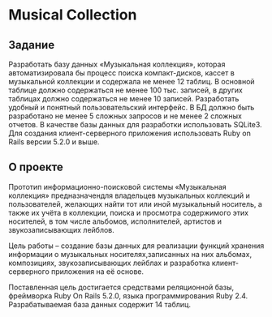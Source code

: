 # Musical Collection

## Задание
Разработать базу данных «Музыкальная коллекция», которая автоматизировала бы процесс поиска компакт-дисков, кассет в музыкальной коллекции и содержала не менее 12 таблиц. В основной таблице должно содержаться не менее 100 тыс. записей, в других таблицах должно содержаться не менее 10 записей. Разработать удобный и понятный пользовательский интерфейс. В БД должно быть разработано не менее 5 сложных запросов и не менее 2 сложных отчетов. В качестве базы данных для разработки использовать SQLite3. Для создания клиент-серверного приложения использовать Ruby on Rails версии 5.2.0 и выше.

## О проекте
Прототип информационно-поисковой системы «Музыкальная коллекция» предназначендля владельцев музыкальных коллекций и пользователей, желающих найти тот или иной музыкальный носитель, а также их учёта в коллекции, поиска и просмотра содержимого этих носителей, в том числе альбомов, исполнителей, артистов и звукозаписывающих лейблов.

Цель работы – создание базы данных для реализации функций хранения информации о музыкальных носителях,записанных на них альбомах, композициях, звукозаписывающих лейблах и разработка клиент-серверного приложения на её основе.

Поставленная цель достигается средствами реляционной базы, фреймворка Ruby On Rails 5.2.0, языка программирования Ruby 2.4.
Разрабатываемая база данных содержит 14 таблиц.
